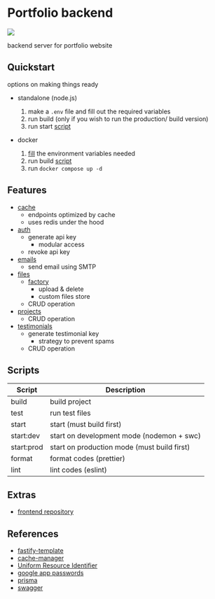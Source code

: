 # Portfolio backend

![](https://media.giphy.com/media/l0HlPBrpFSdVq5WPC/giphy.gif?cid=790b76114rtbtkwbijr4wt3fq6l67cgfu72nsz83clyjneje&ep=v1_gifs_search&rid=giphy.gif&ct=g)

backend server for portfolio website

## Quickstart

options on making things ready

- standalone (node.js)

  1. make a `.env` file and fill out the required variables
  1. run build (only if you wish to run the production/ build version)
  1. run start [script](#scripts)

- docker
  1. [fill](./docker-compose.yaml) the environment variables needed
  1. run build [script](#scripts)
  1. run `docker compose up -d`

## Features

- [cache](./src/modules/cache/)
  - endpoints optimized by cache
  - uses redis under the hood
- [auth](./src/modules/auth/)
  - generate api key
    - modular access
  - revoke api key
- [emails](./src/modules/emails/)
  - send email using SMTP
- [files](./src/modules/files/)
  - [factory](./src/modules/files/filesStoreFactory.ts)
    - upload & delete
    - custom files store
  - CRUD operation
- [projects](./src/modules/projects/)
  - CRUD operation
- [testimonials](./src/modules/testimonials/)
  - generate testimonial key
    - strategy to prevent spams
  - CRUD operation

## Scripts

| Script     | Description                                 |
| ---------- | ------------------------------------------- |
| build      | build project                               |
| test       | run test files                              |
| start      | start (must build first)                    |
| start:dev  | start on development mode (nodemon + swc)   |
| start:prod | start on production mode (must build first) |
| format     | format codes (prettier)                     |
| lint       | lint codes (eslint)                         |

## Extras

- [frontend repository](https://github.com/jmrl23/portfolio)

## References

- [fastify-template](https://github.com/jmrl23/fastify-template)
- [cache-manager](https://www.npmjs.com/package/cache-manager)
- [Uniform Resource Identifier](https://en.wikipedia.org/wiki/Uniform_Resource_Identifier)
- [google app passwords](https://myaccount.google.com/apppasswords)
- [prisma](https://www.prisma.io/)
- [swagger](https://swagger.io/)
